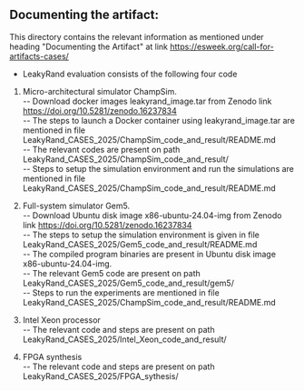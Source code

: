 ## Documenting the artifact:

This directory contains the relevant information as mentioned under heading "Documenting the Artifact" at link https://esweek.org/call-for-artifacts-cases/ </br>
- LeakyRand evaluation consists of the following four code </br>
1. Micro-architectural simulator ChampSim. </br>
-- Download docker images leakyrand_image.tar from Zenodo link https://doi.org/10.5281/zenodo.16237834 </br>
-- The steps to launch a Docker container using leakyrand_image.tar are mentioned in file LeakyRand_CASES_2025/ChampSim_code_and_result/README.md </br>
-- The relevant codes are present on path LeakyRand_CASES_2025/ChampSim_code_and_result/ </br>
-- Steps to setup the simulation environment and run the simulations are mentioned in file LeakyRand_CASES_2025/ChampSim_code_and_result/README.md </br>

2. Full-system simulator Gem5. </br>
-- Download Ubuntu disk image x86-ubuntu-24.04-img from Zenodo link https://doi.org/10.5281/zenodo.16237834 </br>
-- The steps to setup the simulation environment is given in file LeakyRand_CASES_2025/Gem5_code_and_result/README.md </br>
-- The compiled program binaries are present in Ubuntu disk image x86-ubuntu-24.04-img. </br>
-- The relevant Gem5 code are present on path LeakyRand_CASES_2025/Gem5_code_and_result/gem5/ </br>
-- Steps to run the experiments are mentioned in file LeakyRand_CASES_2025/ChampSim_code_and_result/README.md </br>
3. Intel Xeon processor </br>
-- The relevant code and steps are present on path LeakyRand_CASES_2025/Intel_Xeon_code_and_result/ </br>
4. FPGA synthesis </br>
-- The relevant code and steps are present on path LeakyRand_CASES_2025/FPGA_sythesis/ </br>
